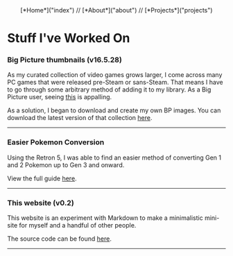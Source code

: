 <center>[*Home*]("index") // [*About*]("about") // [*Projects*]("projects")</center>

# Stuff I've Worked On


### Big Picture thumbnails (v16.5.28)

As my curated collection of video games grows larger, I come across many PC games that were released pre-Steam or sans-Steam. That means I have to go through some arbitrary method of adding it to my library. As a Big Picture user, seeing [this](http://i1128.photobucket.com/albums/m495/overlordzombie/1.png) is appalling.

As a solution, I began to download and create my own BP images. You can download the latest version of that collection [here](https://drive.google.com/open?id=0B2dbtTzEquEOVlFwU2JVSkVQQVE).

<hr />

### Easier Pokemon Conversion

Using the Retron 5, I was able to find an easier method of converting Gen 1 and 2 Pokemon up to Gen 3 and onward. 

View the full guide [here](epc.html).


<hr />

### This website (v0.2)

This website is an experiment with Markdown to make a minimalistic mini-site for myself and a handful of other people.

The source code can be found [here](https://drive.google.com/open?id=0B2dbtTzEquEOVmxtQUdIdmpPc1E).

<hr />
